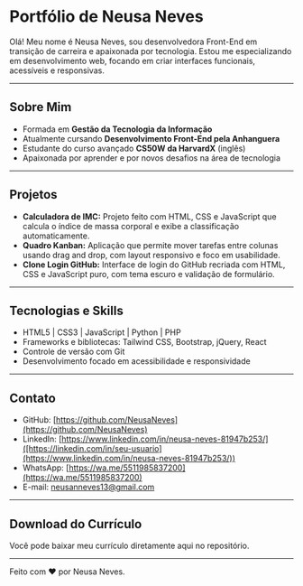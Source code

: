 # Portfólio de Neusa Neves

Olá! Meu nome é Neusa Neves, sou desenvolvedora Front-End em transição de carreira e apaixonada por tecnologia. Estou me especializando em desenvolvimento web, focando em criar interfaces funcionais, acessíveis e responsivas.

---

## Sobre Mim

- Formada em **Gestão da Tecnologia da Informação**  
- Atualmente cursando **Desenvolvimento Front-End pela Anhanguera**  
- Estudante do curso avançado **CS50W da HarvardX** (inglês)  
- Apaixonada por aprender e por novos desafios na área de tecnologia  

---

## Projetos

- **Calculadora de IMC:** Projeto feito com HTML, CSS e JavaScript que calcula o índice de massa corporal e exibe a classificação automaticamente.  
- **Quadro Kanban:** Aplicação que permite mover tarefas entre colunas usando drag and drop, com layout responsivo e foco em usabilidade.  
- **Clone Login GitHub:** Interface de login do GitHub recriada com HTML, CSS e JavaScript puro, com tema escuro e validação de formulário.

---

## Tecnologias e Skills

- HTML5 | CSS3 | JavaScript | Python | PHP  
- Frameworks e bibliotecas: Tailwind CSS, Bootstrap, jQuery, React  
- Controle de versão com Git  
- Desenvolvimento focado em acessibilidade e responsividade  

---

## Contato

- GitHub: [https://github.com/NeusaNeves](https://github.com/NeusaNeves)  
- LinkedIn: [https://www.linkedin.com/in/neusa-neves-81947b253/]([https://linkedin.com/in/seu-usuario](https://www.linkedin.com/in/neusa-neves-81947b253/))  
- WhatsApp: [https://wa.me/5511985837200](https://wa.me/5511985837200)  
- E-mail: neusanneves13@gmail.com  

---

## Download do Currículo

Você pode baixar meu currículo diretamente aqui no repositório.

---

Feito com ❤️ por Neusa Neves.

